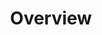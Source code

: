 ---
title: Overview
description: Topics that will give you an overview on software development fundamentals and principles that we believe in.
keywords: fundamentals, c#, javascript, solid, seperation of concers, patterns 
weight: 10
---